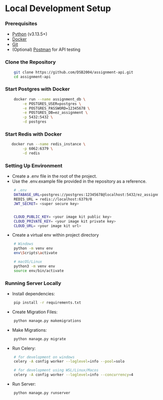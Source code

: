 # Local Development Setup

### Prerequisites

- [Python](https:/python.org/) (v3.13.5+)
- [Docker](https://www.docker.com/products/docker-desktop)
- [Git](https://git-scm.com/)
- (Optional) [Postman](https://www.postman.com/) for API testing

### Clone the Repository

```bash
    git clone https://github.com/DSB2004/assignment-api.git
    cd assignment-api
```

### Start Postgres with Docker

```bash
    docker run --name assignment_db \
        -e POSTGRES_USER=postgres \
        -e POSTGRES_PASSWORD=12345678 \
        -e POSTGRES_DB=ez_assignment \
        -p 5432:5432 \
        -d postgres
```

### Start Redis with Docker

```bash
   docker run --name redis_instance \
        -p 6062:6379 \
        -d redis

```

### Setting Up Environment

- Create a .env file in the root of the project.
- Use the .env.example file provided in the repository as a reference.

```bash
    # .env
    DATABASE_URL=postgres://postgres:12345678@localhost:5432/ez_assignment
    REDIS_URL = redis://localhost:6379/0
    JWT_SECRET= <super secure key>


    CLOUD_PUBLIC_KEY= <your image kit public key>
    CLOUD_PRIVATE_KEY= <your image kit private key>
    CLOUD_URL= <your image kit url>

```

- Create a virtual env within project directory

```bash
    # Windows
    python -m venv env
    env\Scripts\activate

    # macOS/Linux
    python3 -m venv env
    source env/bin/activate
```

### Running Server Locally

- Install dependencies:

```bash
    pip install -r requirements.txt
```

- Create Migration Files:

```bash
    python manage.py makemigrations
```

- Make Migrations:

```bash
    python manage.py migrate
```

- Run Celery:

```bash
    # for development on windows
    celery -A config worker --loglevel=info --pool=solo 

    # for development using WSL/Linux/Macos
    celery -A config worker --loglevel=info --concurrency=4
```

- Run Server:

```bash
    python manage.py runserver
```
